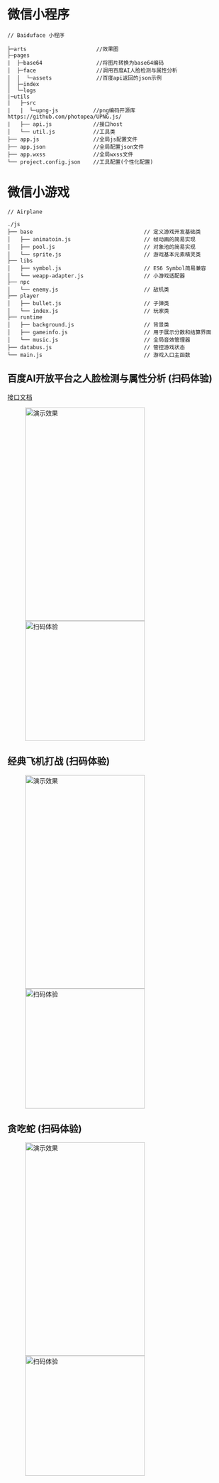 # 微信小程序
```
// Baiduface 小程序

├─arts                      //效果图
├─pages
|  ├─base64                 //将图片转换为base64编码
│  ├─face                   //调用百度AI人脸检测与属性分析
│  │  └─assets              //百度api返回的json示例
│  ├─index
│  └─logs
|─utils
|   ├─src
|   |  └─upng-js           //png编码开源库https://github.com/photopea/UPNG.js/
|   ├── api.js             //接口host
│   └── util.js            //工具类
├── app.js                 //全局js配置文件
├── app.json               //全局配置json文件
├── app.wxss               //全局wxss文件
└── project.config.json    //工具配置(个性化配置)
```
# 微信小游戏
```
// Airplane

./js
├── base                                   // 定义游戏开发基础类
│   ├── animatoin.js                       // 帧动画的简易实现
│   ├── pool.js                            // 对象池的简易实现
│   └── sprite.js                          // 游戏基本元素精灵类
├── libs
│   ├── symbol.js                          // ES6 Symbol简易兼容
│   └── weapp-adapter.js                   // 小游戏适配器
├── npc
│   └── enemy.js                           // 敌机类
├── player
│   ├── bullet.js                          // 子弹类
│   └── index.js                           // 玩家类
├── runtime
│   ├── background.js                      // 背景类
│   ├── gameinfo.js                        // 用于展示分数和结算界面
│   └── music.js                           // 全局音效管理器
├── databus.js                             // 管控游戏状态
└── main.js                                // 游戏入口主函数

```

## 百度AI开放平台之人脸检测与属性分析 (扫码体验)

[接口文档](https://ai.baidu.com/docs#/Face-Detect-V3/top)
<figure class="half">
	<img src="https://github.com/xmaihh/weixinxiaochengxu/raw/master/arts/baiduai_face.png" width="270" height="480" alt="演示效果"/>
	<img src="https://github.com/xmaihh/weixinxiaochengxu/raw/master/arts/qr_baiduface.png" width="270"  alt="扫码体验"/>
</figure>

## 经典飞机打战 (扫码体验)

<figure class="half">
	<img src="https://github.com/xmaihh/weixinxiaochengxu/raw/master/arts/airplane.jpg" width="270" height="480" alt="演示效果"/>
	<img src="https://github.com/xmaihh/weixinxiaochengxu/raw/master/arts/qr_airplane.png" width="270"  alt="扫码体验"/>
</figure>

## 贪吃蛇 (扫码体验)
<figure class="half">
	<img src="https://github.com/xmaihh/weixinxiaochengxu/raw/master/arts/snake.png" width="270" height="480" alt="演示效果"/>
	<img src="https://github.com/xmaihh/weixinxiaochengxu/raw/master/arts/qr_snake.png" width="270"  alt="扫码体验"/>
</figure>